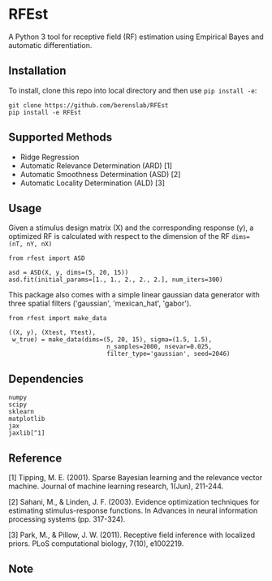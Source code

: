 # RFEst

A Python 3 tool for receptive field (RF) estimation using Empirical Bayes and automatic differentiation. 

## Installation

To install, clone this repo into local directory and then use `pip install -e`:

    git clone https://github.com/berenslab/RFEst
    pip install -e RFEst

## Supported Methods

* Ridge Regression
* Automatic Relevance Determination (ARD) [1]
* Automatic Smoothness Determination (ASD) [2]
* Automatic Locality Determination (ALD) [3]

## Usage

Given a stimulus design matrix (X) and the corresponding response (y), a optimized RF is calculated with respect to the dimension of the RF `dims=(nT, nY, nX)` 

    from rfest import ASD

    asd = ASD(X, y, dims=(5, 20, 15))
    asd.fit(initial_params=[1., 1., 2., 2., 2.], num_iters=300)

This package also comes with a simple linear gaussian data generator with three spatial filters ('gaussian', 'mexican_hat', 'gabor').

    from rfest import make_data

    ((X, y), (Xtest, Ytest), 
     w_true) = make_data(dims=(5, 20, 15), sigma=(1.5, 1.5),
                               n_samples=2000, nsevar=0.025, 
                               filter_type='gaussian', seed=2046)    

## Dependencies

    numpy
    scipy
    sklearn
    matplotlib
    jax
    jaxlib[^1]

## Reference

[1] Tipping, M. E. (2001). Sparse Bayesian learning and the relevance vector machine. Journal of machine learning research, 1(Jun), 211-244.

[2] Sahani, M., & Linden, J. F. (2003). Evidence optimization techniques for estimating stimulus-response functions. In Advances in neural information processing systems (pp. 317-324).

[3] Park, M., & Pillow, J. W. (2011). Receptive field inference with localized priors. PLoS computational biology, 7(10), e1002219.

## Note

[^1]: Jax doen't support Windows yet. I am sorry, Windows users, but there's nothing I can do. 
